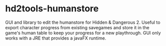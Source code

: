 # hd2tools-humanstore
GUI and library to edit the humanstore for Hidden & Dangerous 2.
Useful to export character progress from existing savegames and store it in the game's human table to keep your progress for a new playthrough.
GUI only works with a JRE that provides a javaFX runtime.
